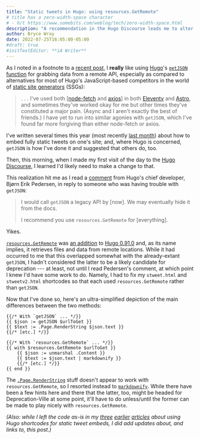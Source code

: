 ```yaml
---
title: "Static tweets in Hugo: using resources.​GetRemote"
# title has a zero-width-space character
# - h/t https://www.somebits.com/weblog/tech/zero-width-space.html
description: "A recommendation in the Hugo Discourse leads me to alter my shortcodes for embedding static tweets."
author: Bryce Wray
date: 2022-07-25T16:05:00-05:00
#draft: true
#initTextEditor: **iA Writer**
---
```


As I noted in a footnote to a [recent post](/posts/2022/07/staying-hugo-post-three-years-later/), I **really** like using [Hugo](https://gohugo.io)'s [`getJSON` function](https://gohugo.io/templates/data-templates/#get-remote-data) for grabbing data from a remote API, especially as compared to alternatives for most of Hugo's JavaScript-based competitors in the world of [static site generators](https://jamstack.org/generators) (SSGs):

> . . . I've used both [[node-fetch](https://github.com/node-fetch/node-fetch) and [axios](https://axios-http.com/)] in both [Eleventy](https://11ty.dev) and [Astro](https://astro.build), and sometimes they've worked okay for me but other times they've constituted a major pain. (Async and I aren't exactly the best of friends.) I have yet to run into similar agonies with `getJSON`, which I've found far more forgiving than either node-fetch or axios.

I've written several times this year (most recently [last month](/posts/2022/06/static-tweets-hugo-update/)) about how to embed fully static tweets on one's site; and, where Hugo is concerned, `getJSON` is how I've done it and suggested that others do, too.

Then, this morning, when I made my first visit of the day to the [Hugo Discourse](https://discourse.gohugo.io), I learned I'd likely need to make a change to that.

This realization hit me as I read a [comment](https://discourse.gohugo.io/t/error-for-getjson-when-used-with-resources-getresources/39687/4) from Hugo's chief developer, Bjørn Erik Pedersen, in reply to someone who was having trouble with `getJSON`:

> I would call `getJSON` a legacy API by [now]. We may eventually hide it from the docs.
>
> I recommend you use `resources.GetRemote` for [everything].

Yikes.

[`resources.GetRemote`](https://gohugo.io/hugo-pipes/introduction/#get-resource-with-resourcesget-and-resourcesgetremote) was [an addition](/posts/2021/12/fetching-remote-stuff-hugo-0-90-plus/) to [Hugo 0.91.0](https://github.com/gohugoio/hugo/releases/tag/v0.91.0) and, as its name implies, it retrieves files and data from remote locations. While it had occurred to me that this overlapped somewhat with the already-extant `getJSON`, I hadn't considered the latter to be a likely candidate for deprecation --- at least, not until I read Pedersen's comment, at which point I knew I'd have some work to do. Namely, I had to fix my `stweet.html` and `stweetv2.html` shortcodes so that each used `resources.GetRemote` rather than `getJSON`.

Now that I've done so, here's an ultra-simplified depiction of the main differences between the two methods:

```go-html-template
{{/* With `getJSON` ... */}}
{{ $json := getJSON $urlToGet }}
{{ $text := .Page.RenderString $json.text }}
{{/* [etc.] */}}

{{/* With `resources.GetRemote` ... */}}
{{ with $resources.GetRemote $urlToGet }}
	{{ $json := unmarshal .Content }}
	{{ $text := $json.text | markdownify }}
	{{/* [etc.] */}}
{{ end }}
```

The [`.Page.RenderString`](https://gohugo.io/functions/renderstring) stuff doesn't appear to work with `resources.GetRemote`, so I resorted instead to [`markdownify`](https://gohugo.io/functions/markdownify). While there have been a few hints here and there that the latter, too, might be headed for Deprecation-Ville at some point, it'll have to do unless/until the former can be made to play nicely with `resources.GetRemote`.

*(Also: while I left the code as-is in my [three](/posts/2022/02/static-tweets-eleventy-hugo/) [earlier](/posts/2022/02/static-tweets-eleventy-hugo-part-2/) [articles](/posts/2022/06/static-tweets-hugo-update/) about using Hugo shortcodes for static tweet embeds, I did add updates about, and links to, this post.)*
